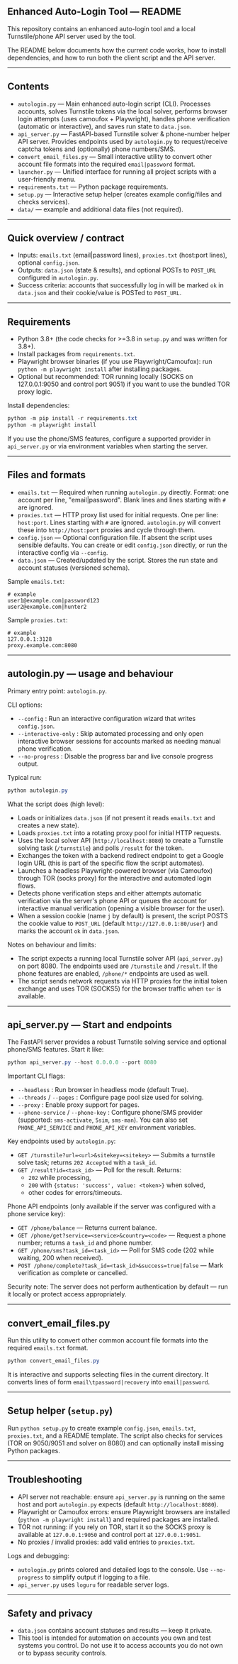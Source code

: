 ## Enhanced Auto-Login Tool — README

This repository contains an enhanced auto-login tool and a local Turnstile/phone API server used by the tool.

The README below documents how the current code works, how to install dependencies, and how to run both the client script and the API server.

---

## Contents

- `autologin.py` — Main enhanced auto-login script (CLI). Processes accounts, solves Turnstile tokens via the local solver, performs browser login attempts (uses camoufox + Playwright), handles phone verification (automatic or interactive), and saves run state to `data.json`.
- `api_server.py` — FastAPI-based Turnstile solver & phone-number helper API server. Provides endpoints used by `autologin.py` to request/receive captcha tokens and (optionally) phone numbers/SMS.
- `convert_email_files.py` — Small interactive utility to convert other account file formats into the required `email|password` format.
- `launcher.py` — Unified interface for running all project scripts with a user-friendly menu.
- `requirements.txt` — Python package requirements.
- `setup.py` — Interactive setup helper (creates example config/files and checks services).
- `data/` — example and additional data files (not required).

---

## Quick overview / contract

- Inputs: `emails.txt` (email|password lines), `proxies.txt` (host:port lines), optional `config.json`.
- Outputs: `data.json` (state & results), and optional POSTs to `POST_URL` configured in `autologin.py`.
- Success criteria: accounts that successfully log in will be marked `ok` in `data.json` and their cookie/value is POSTed to `POST_URL`.

---

## Requirements

- Python 3.8+ (the code checks for >=3.8 in `setup.py` and was written for 3.8+).
- Install packages from `requirements.txt`.
- Playwright browser binaries (if you use Playwright/Camoufox): run `python -m playwright install` after installing packages.
- Optional but recommended: TOR running locally (SOCKS on 127.0.0.1:9050 and control port 9051) if you want to use the bundled TOR proxy logic.

Install dependencies:

```powershell
python -m pip install -r requirements.txt
python -m playwright install
```

If you use the phone/SMS features, configure a supported provider in `api_server.py` or via environment variables when starting the server.

---

## Files and formats

- `emails.txt` — Required when running `autologin.py` directly. Format: one account per line, "email|password". Blank lines and lines starting with `#` are ignored.
- `proxies.txt` — HTTP proxy list used for initial requests. One per line: `host:port`. Lines starting with `#` are ignored. `autologin.py` will convert these into `http://host:port` proxies and cycle through them.
- `config.json` — Optional configuration file. If absent the script uses sensible defaults. You can create or edit `config.json` directly, or run the interactive config via `--config`.
- `data.json` — Created/updated by the script. Stores the run state and account statuses (versioned schema).

Sample `emails.txt`:

```
# example
user1@example.com|password123
user2@example.com|hunter2
```

Sample `proxies.txt`:

```
# example
127.0.0.1:3128
proxy.example.com:8080
```

---

## autologin.py — usage and behaviour

Primary entry point: `autologin.py`.

CLI options:

- `--config` : Run an interactive configuration wizard that writes `config.json`.
- `--interactive-only` : Skip automated processing and only open interactive browser sessions for accounts marked as needing manual phone verification.
- `--no-progress` : Disable the progress bar and live console progress output.

Typical run:

```powershell
python autologin.py
```

What the script does (high level):

- Loads or initializes `data.json` (if not present it reads `emails.txt` and creates a new state).
- Loads `proxies.txt` into a rotating proxy pool for initial HTTP requests.
- Uses the local solver API (`http://localhost:8080`) to create a Turnstile solving task (`/turnstile`) and polls `/result` for the token.
- Exchanges the token with a backend redirect endpoint to get a Google login URL (this is part of the specific flow the script automates).
- Launches a headless Playwright-powered browser (via Camoufox) through TOR (socks proxy) for the interactive and automated login flows.
- Detects phone verification steps and either attempts automatic verification via the server's phone API or queues the account for interactive manual verification (opening a visible browser for the user).
- When a session cookie (name `j` by default) is present, the script POSTS the cookie value to `POST_URL` (default `http://127.0.0.1:80/user`) and marks the account `ok` in `data.json`.

Notes on behaviour and limits:

- The script expects a running local Turnstile solver API (`api_server.py`) on port 8080. The endpoints used are `/turnstile` and `/result`. If the phone features are enabled, `/phone/*` endpoints are used as well.
- The script sends network requests via HTTP proxies for the initial token exchange and uses TOR (SOCKS5) for the browser traffic when `tor` is available.

---

## api_server.py — Start and endpoints

The FastAPI server provides a robust Turnstile solving service and optional phone/SMS features. Start it like:

```powershell
python api_server.py --host 0.0.0.0 --port 8080
```

Important CLI flags:

- `--headless` : Run browser in headless mode (default True).
- `--threads` / `--pages` : Configure page pool size used for solving.
- `--proxy` : Enable proxy support for pages.
- `--phone-service` / `--phone-key` : Configure phone/SMS provider (supported: `sms-activate`, `5sim`, `sms-man`). You can also set `PHONE_API_SERVICE` and `PHONE_API_KEY` environment variables.

Key endpoints used by `autologin.py`:

- `GET /turnstile?url=<url>&sitekey=<sitekey>` — Submits a turnstile solve task; returns `202 Accepted` with a `task_id`.
- `GET /result?id=<task_id>` — Poll for the result. Returns:
  - `202` while processing,
  - `200` with `{status: 'success', value: <token>}` when solved,
  - other codes for errors/timeouts.

Phone API endpoints (only available if the server was configured with a phone service key):

- `GET /phone/balance` — Returns current balance.
- `GET /phone/get?service=<service>&country=<code>` — Request a phone number; returns a `task_id` and phone number.
- `GET /phone/sms?task_id=<task_id>` — Poll for SMS code (202 while waiting, 200 when received).
- `POST /phone/complete?task_id=<task_id>&success=true|false` — Mark verification as complete or cancelled.

Security note: The server does not perform authentication by default — run it locally or protect access appropriately.

---

## convert_email_files.py

Run this utility to convert other common account file formats into the required `emails.txt` format.

```powershell
python convert_email_files.py
```

It is interactive and supports selecting files in the current directory. It converts lines of form `email\tpassword|recovery` into `email|password`.

---

## Setup helper (`setup.py`)

Run `python setup.py` to create example `config.json`, `emails.txt`, `proxies.txt`, and a README template. The script also checks for services (TOR on 9050/9051 and solver on 8080) and can optionally install missing Python packages.

---

## Troubleshooting

- API server not reachable: ensure `api_server.py` is running on the same host and port `autologin.py` expects (default `http://localhost:8080`).
- Playwright or Camoufox errors: ensure Playwright browsers are installed (`python -m playwright install`) and required packages are installed.
- TOR not running: if you rely on TOR, start it so the SOCKS proxy is available at `127.0.0.1:9050` and control port at `127.0.0.1:9051`.
- No proxies / invalid proxies: add valid entries to `proxies.txt`.

Logs and debugging:

- `autologin.py` prints colored and detailed logs to the console. Use `--no-progress` to simplify output if logging to a file.
- `api_server.py` uses `loguru` for readable server logs.

---

## Safety and privacy

- `data.json` contains account statuses and results — keep it private.
- This tool is intended for automation on accounts you own and test systems you control. Do not use it to access accounts you do not own or to bypass security controls.
